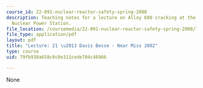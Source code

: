 ```yaml
---
course_id: 22-091-nuclear-reactor-safety-spring-2008
description: Teaching notes for a lecture on Alloy 600 cracking at the Davis Besse
  Nuclear Power Station.
file_location: /coursemedia/22-091-nuclear-reactor-safety-spring-2008/79fb938a658c0c0e311cede704c46966_MIT22_091S08_lec21note.pdf
file_type: application/pdf
layout: pdf
title: "Lecture: 21 \u2013 Davis Besse - Near Miss 2002"
type: course
uid: 79fb938a658c0c0e311cede704c46966

---
```

None